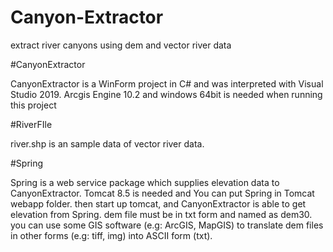 # Canyon-Extractor

extract river canyons using dem and vector river data

#CanyonExtractor

CanyonExtractor is a WinForm project in C# and was interpreted with Visual Studio 2019.
Arcgis Engine 10.2 and windows 64bit is needed when running this project

#RiverFIle

river.shp is an sample data of vector river data.

#Spring 

Spring is a web service package which supplies elevation data to CanyonExtractor.
Tomcat 8.5 is needed and You can put Spring in Tomcat webapp folder.
then start up tomcat, and CanyonExtractor is able to get elevation from Spring.
dem file must be in txt form and named as dem30.
you can use some GIS software (e.g: ArcGIS, MapGIS) to translate dem files in other forms (e.g: tiff, img) into ASCII form (txt).



